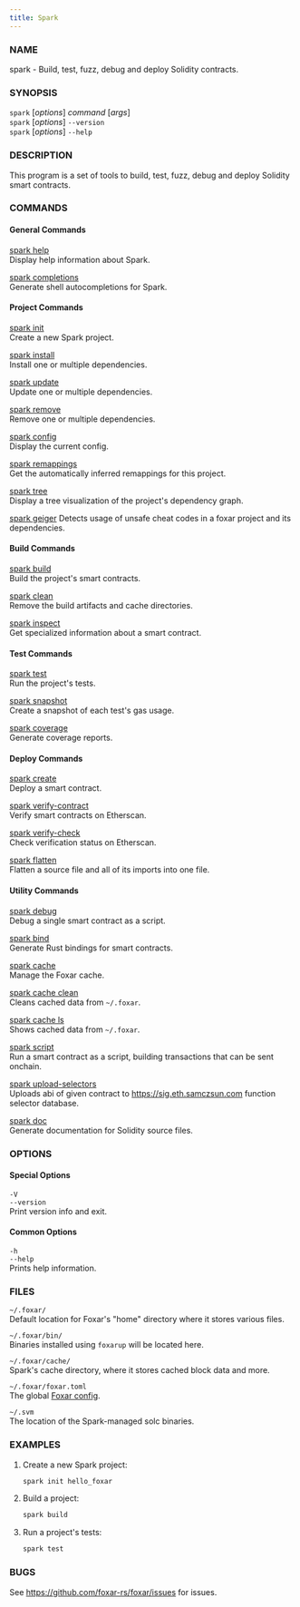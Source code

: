 ```yaml
---
title: Spark
---
```


### NAME

spark - Build, test, fuzz, debug and deploy Solidity contracts.

### SYNOPSIS

`spark` [*options*] _command_ [*args*]  
`spark` [*options*] `--version`  
`spark` [*options*] `--help`

### DESCRIPTION

This program is a set of tools to build, test, fuzz, debug and deploy Solidity smart contracts.

### COMMANDS

#### General Commands

[spark help](./spark-help.md)  
Display help information about Spark.

[spark completions](./spark-completions.md)  
Generate shell autocompletions for Spark.

#### Project Commands

[spark init](./spark-init.md)  
Create a new Spark project.

[spark install](./spark-install.md)  
Install one or multiple dependencies.

[spark update](./spark-update.md)  
Update one or multiple dependencies.

[spark remove](./spark-remove.md)  
Remove one or multiple dependencies.

[spark config](./spark-config.md)  
Display the current config.

[spark remappings](./spark-remappings.md)  
Get the automatically inferred remappings for this project.

[spark tree](./spark-tree.md)  
Display a tree visualization of the project's dependency graph.

[spark geiger](./spark-geiger.md)
Detects usage of unsafe cheat codes in a foxar project and its dependencies.

#### Build Commands

[spark build](./spark-build.md)  
Build the project's smart contracts.

[spark clean](./spark-clean.md)  
Remove the build artifacts and cache directories.

[spark inspect](./spark-inspect.md)  
Get specialized information about a smart contract.

#### Test Commands

[spark test](./spark-test.md)  
Run the project's tests.

[spark snapshot](./spark-snapshot.md)  
Create a snapshot of each test's gas usage.

[spark coverage](./spark-coverage.md)  
Generate coverage reports.

#### Deploy Commands

[spark create](./spark-create.md)  
Deploy a smart contract.

[spark verify-contract](./spark-verify-contract.md)  
Verify smart contracts on Etherscan.

[spark verify-check](./spark-verify-check.md)  
Check verification status on Etherscan.

[spark flatten](./spark-flatten.md)  
Flatten a source file and all of its imports into one file.

#### Utility Commands

[spark debug](./spark-debug.md)  
Debug a single smart contract as a script.

[spark bind](./spark-bind.md)  
Generate Rust bindings for smart contracts.

[spark cache](./spark-cache.md)  
Manage the Foxar cache.

[spark cache clean](./spark-cache-clean.md)  
Cleans cached data from `~/.foxar`.

[spark cache ls](./spark-cache-ls.md)  
Shows cached data from `~/.foxar`.

[spark script](./spark-script.md)  
Run a smart contract as a script, building transactions that can be sent onchain.

[spark upload-selectors](./spark-upload-selectors.md)  
Uploads abi of given contract to https://sig.eth.samczsun.com function selector database.

[spark doc](./spark-doc.md)  
Generate documentation for Solidity source files.

### OPTIONS

#### Special Options

`-V`  
`--version`  
Print version info and exit.

#### Common Options

`-h`  
`--help`  
Prints help information.

### FILES

`~/.foxar/`  
Default location for Foxar's "home" directory where it stores various files.

`~/.foxar/bin/`  
Binaries installed using `foxarup` will be located here.

`~/.foxar/cache/`  
Spark's cache directory, where it stores cached block data and more.

`~/.foxar/foxar.toml`  
The global [Foxar config](../config/overview).

`~/.svm`  
The location of the Spark-managed solc binaries.

### EXAMPLES

1. Create a new Spark project:

   ```sh
   spark init hello_foxar
   ```

2. Build a project:

   ```sh
   spark build
   ```

3. Run a project's tests:
   ```sh
   spark test
   ```

### BUGS

See https://github.com/foxar-rs/foxar/issues for issues.
